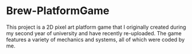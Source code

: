 # Brew-PlatformGame
This project is a 2D pixel art platform game that I originally created during my second year of university and have recently re-uploaded. The game features a variety of mechanics and systems, all of which were coded by me.
